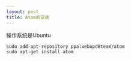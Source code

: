 ```yaml
---
layout: post
title: Atom的安装
---
```


操作系统是Ubuntu
```
sudo add-apt-repository ppa:webupd8team/atom
sudo apt-get install atom
```
